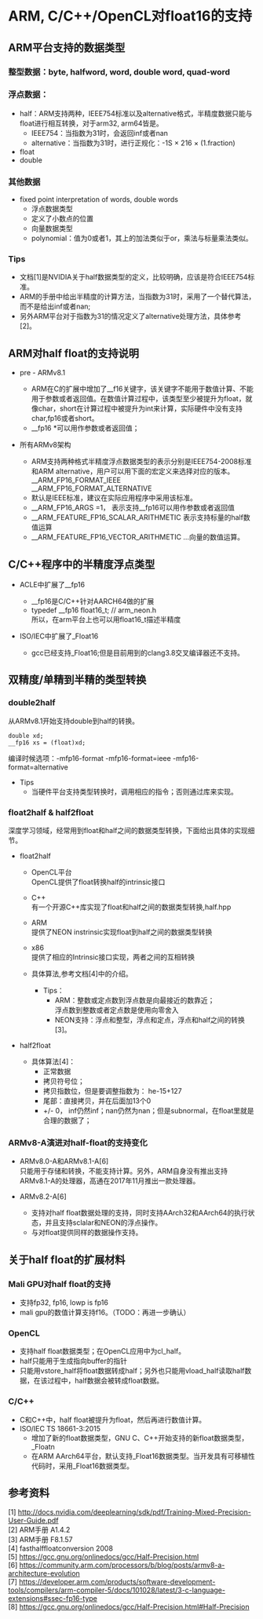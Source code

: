 # ARM, C/C++/OpenCL对float16的支持

## ARM平台支持的数据类型

### 整型数据：byte, halfword, word, double word, quad-word
### 浮点数据：
  - half：ARM支持两种，IEEE754标准以及alternative格式，半精度数据只能与float进行相互转换，对于arm32, arm64皆是。
    - IEEE754：当指数为31时，会返回inf或者nan
    - alternative：当指数为31时，进行正规化：-1S × 216 × (1.fraction)  
  - float
  - double    

### 其他数据  

  - fixed point interpretation of words, double words
    - 浮点数据类型
    - 定义了小数点的位置
    - 向量数据类型
    - polynomial：值为0或者1，其上的加法类似于or，乘法与标量乘法类似。  
    
### Tips

- 文档[1]是NVIDIA关于half数据类型的定义，比较明确，应该是符合IEEE754标准。
- ARM的手册中给出半精度的计算方法，当指数为31时，采用了一个替代算法，而不是给出inf或者nan;  
- 另外ARM平台对于指数为31的情况定义了alternative处理方法，具体参考[2]。   

## ARM对half float的支持说明

- pre - ARMv8.1  
  - ARM在C的扩展中增加了__f16关键字，该关键字不能用于数值计算、不能用于参数或者返回值。在数值计算过程中，该类型至少被提升为float，就像char，short在计算过程中被提升为int来计算，实际硬件中没有支持char,fp16或者short。   
  - __fp16 *可以用作参数或者返回值；

- 所有ARMv8架构
  - ARM支持两种格式半精度浮点数据类型的表示分别是IEEE754-2008标准和ARM alternative，用户可以用下面的宏定义来选择对应的版本。
__ARM_FP16_FORMAT_IEEE  
__ARM_FP16_FORMAT_ALTERNATIVE  
  - 默认是IEEE标准，建议在实际应用程序中采用该标准。
  - __ARM_FP16_ARGS  =1， 表示支持__fp16可以用作参数或者返回值  
  - __ARM_FEATURE_FP16_SCALAR_ARITHMETIC 表示支持标量的half数值运算  
  - __ARM_FEATURE_FP16_VECTOR_ARITHMETIC …向量的数值运算。

## C/C++程序中的半精度浮点类型

- ACLE中扩展了__fp16  
  - __fp16是C/C++针对AARCH64做的扩展  
  - typedef __fp16 float16_t; // arm_neon.h  
     所以，在arm平台上也可以用float16_t描述半精度  

- ISO/IEC中扩展了_Float16
  - gcc已经支持_Float16;但是目前用到的clang3.8交叉编译器还不支持。  

## 双精度/单精到半精的类型转换

### double2half  

从ARMv8.1开始支持double到half的转换。   
```
double xd;
__fp16 xs = (float)xd;
```

编译时候选项：-mfp16-format -mfp16-format=ieee -mfp16-format=alternative  

- Tips
  - 当硬件平台支持类型转换时，调用相应的指令；否则通过库来实现。

### float2half & half2float
深度学习领域，经常用到float和half之间的数据类型转换，下面给出具体的实现细节。
- float2half
  - OpenCL平台  
OpenCL提供了float转换half的intrinsic接口
  - C++  
有一个开源C++库实现了float和half之间的数据类型转换,half.hpp
  - ARM  
提供了NEON instrinsic实现float到half之间的数据类型转换
  - x86  
提供了相应的Intrinsic接口实现，两者之间的互相转换

  - 具体算法,参考文档[4]中的介绍。  
    - Tips：
      - ARM：整数或定点数到浮点数是向最接近的数靠近；  
             浮点数到整数或者定点数是使用向零舍入  
      - NEON支持：浮点和整型，浮点和定点，浮点和half之间的转换[3]。  

- half2float
  - 具体算法[4]：  
    - 正常数据  
    - 拷贝符号位；  
    - 拷贝指数位，但是要调整指数为： he-15+127  
    - 尾部：直接拷贝，并在后面加13个0  
    - +/- 0， inf仍然inf；nan仍然为nan；但是subnormal，在float里就是合理的数据了；  

###	ARMv8-A演进对half-float的支持变化

- ARMv8.0-A和ARMv8.1-A[6]  
只能用于存储和转换，不能支持计算。另外，ARM自身没有推出支持ARMv8.1-A的处理器，高通在2017年11月推出一款处理器。   

- ARMv8.2-A[6]
  - 支持对half float数据处理的支持，同时支持AArch32和AArch64的执行状态，并且支持sclalar和NEON的浮点操作。
  - 与对float提供同样的数据操作支持。  


## 关于half float的扩展材料

### Mali GPU对half float的支持
- 支持fp32, fp16, lowp is fp16
- mali gpu的数值计算支持f16。（TODO：再进一步确认）  

### OpenCL
- 支持half float数据类型；在OpenCL应用中为cl_half。  
- half只能用于生成指向buffer的指针
- 只能用vstore_half将float数据转成half；另外也只能用vload_half读取half数据，在该过程中，half数据会被转成float数据。  

### C/C++

- C和C++中，half float被提升为float，然后再进行数值计算。
- ISO/IEC TS 18661-3:2015
  - 增加了新的float数据类型，GNU C、C++开始支持的新float数据类型，_Floatn 
  - 在ARM AArch64平台，默认支持_Float16数据类型。当开发具有可移植性代码时，采用_Float16数据类型。





## 参考资料  
[1] http://docs.nvidia.com/deeplearning/sdk/pdf/Training-Mixed-Precision-User-Guide.pdf   
[2] ARM手册 A1.4.2  
[3] ARM手册 F8.1.57   
[4] fasthalffloatconversion 2008  
[5] https://gcc.gnu.org/onlinedocs/gcc/Half-Precision.html  
[6] https://community.arm.com/processors/b/blog/posts/armv8-a-architecture-evolution  
[7] https://developer.arm.com/products/software-development-tools/compilers/arm-compiler-5/docs/101028/latest/3-c-language-extensions#ssec-fp16-type  
[8] https://gcc.gnu.org/onlinedocs/gcc/Half-Precision.html#Half-Precision   